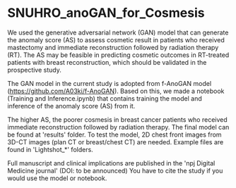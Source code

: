 # SNUHRO_anoGAN_for_Cosmesis

We used the generative adversarial network (GAN) model that can generate the anomaly score (AS) to assess cosmetic result in patients who received mastectomy and immediate reconstruction followed by radiation therapy (RT). The AS may be feasible in predicting cosmetic outcomes in RT-treated patients with breast reconstruction, which should be validated in the prospective study.

The GAN model in the current study is adopted from f-AnoGAN model (https://github.com/A03ki/f-AnoGAN).
Based on this, we made a notebook (Training and Inference.ipynb) that contains training the model and inference of the anomaly score (AS) from it.

The higher AS, the poorer cosmesis in breast cancer patients who received immediate reconstruction followed by radiation therapy.
The final model can be found at 'results' folder. 
To test the model, 2D chest front images from 3D-CT images (plan CT or breast/chest CT) are needed. 
Example files are found in 'Lightshot_*' folders.


Full manuscript and clinical implications are published in the 'npj Digital Medicine journal' (DOI: to be announced)
You have to cite the study if you would use the model or notebook.

